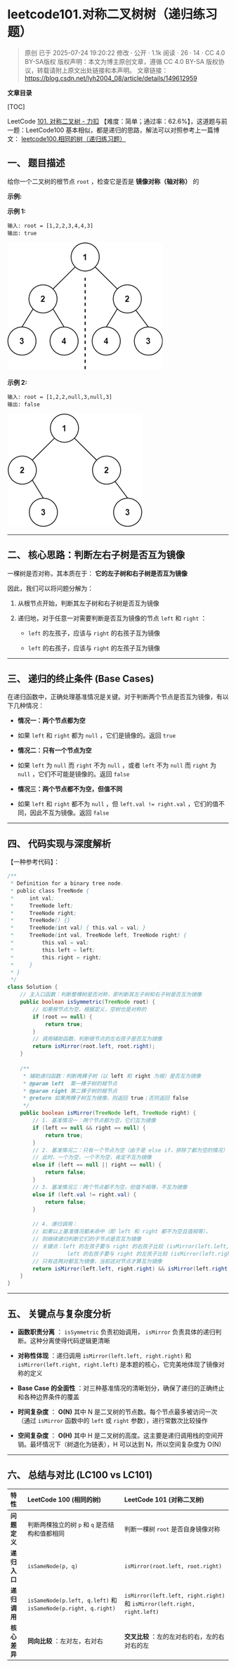 # leetcode101.对称二叉树树（递归练习题）

> 原创 已于 2025-07-24 19:20:22 修改 · 公开 · 1.1k 阅读 · 26 · 14 · CC 4.0 BY-SA版权 版权声明：本文为博主原创文章，遵循 CC 4.0 BY-SA 版权协议，转载请附上原文出处链接和本声明。
> 文章链接：https://blog.csdn.net/lyh2004_08/article/details/149612959

**文章目录**

[TOC]


LeetCode [101. 对称二叉树 - 力扣](https://leetcode.cn/problems/symmetric-tree/description/) 【难度：简单；通过率：62.6%】，这道题与前一题：LeetCode100 基本相似，都是递归的思路，解法可以对照参考上一篇博文： [leetcode100.相同的树（递归练习题）](https://blog.csdn.net/lyh2004_08/article/details/149612742) 

## 一、 题目描述

给你一个二叉树的根节点 `root` ，检查它是否是 **镜像对称（轴对称）** 的

**示例:** 

**示例 1:** 

```
输入: root = [1,2,2,3,4,4,3]
输出: true
```

 ![示例 1](./assets/080_1.png)

**示例 2:** 

```
输入: root = [1,2,2,null,3,null,3]
输出: false
```

 ![示例 2](./assets/080_2.png)

---

## 二、 核心思路：判断左右子树是否互为镜像

一棵树是否对称，其本质在于： **它的左子树和右子树是否互为镜像** 

因此，我们可以将问题分解为：

1. 从根节点开始，判断其左子树和右子树是否互为镜像

2. 递归地，对于任意一对需要判断是否互为镜像的节点 `left` 和 `right` ：

   -  `left` 的左孩子，应该与 `right` 的右孩子互为镜像

   -  `left` 的右孩子，应该与 `right` 的左孩子互为镜像

---

## 三、 递归的终止条件 (Base Cases)

在递归函数中，正确处理基准情况是关键。对于判断两个节点是否互为镜像，有以下几种情况：

-  **情况一：两个节点都为空** 

  - 如果 `left` 和 `right` 都为 `null` ，它们是镜像的。返回 `true` 

-  **情况二：只有一个节点为空** 

  - 如果 `left` 为 `null` 而 `right` 不为 `null` ，或者 `left` 不为 `null` 而 `right` 为 `null` ，它们不可能是镜像的。返回 `false` 

-  **情况三：两个节点都不为空，但值不同** 

  - 如果 `left` 和 `right` 都不为 `null` ，但 `left.val != right.val` ，它们的值不同，因此不互为镜像。返回 `false` 

---

## 四、 代码实现与深度解析

【一种参考代码】：

```java
/**
 * Definition for a binary tree node.
 * public class TreeNode {
 *     int val;
 *     TreeNode left;
 *     TreeNode right;
 *     TreeNode() {}
 *     TreeNode(int val) { this.val = val; }
 *     TreeNode(int val, TreeNode left, TreeNode right) {
 *         this.val = val;
 *         this.left = left;
 *         this.right = right;
 *     }
 * }
 */
class Solution {
    // 主入口函数：判断整棵树是否对称，即判断其左子树和右子树是否互为镜像
    public boolean isSymmetric(TreeNode root) {
        // 如果根节点为空，根据定义，空树也是对称的
        if (root == null) {
            return true;
        }
        // 调用辅助函数，判断根节点的左右孩子是否互为镜像
        return isMirror(root.left, root.right);
    }

    /**
     * 辅助递归函数：判断两棵子树（以 left 和 right 为根）是否互为镜像
     * @param left  第一棵子树的根节点
     * @param right 第二棵子树的根节点
     * @return 如果两棵子树互为镜像，则返回 true；否则返回 false
     */
    public boolean isMirror(TreeNode left, TreeNode right) {
        // 1. 基准情况一：两个节点都为空，它们互为镜像
        if (left == null && right == null) {
            return true;
        }
        // 2. 基准情况二：只有一个节点为空（由于是 else if，排除了都为空的情况）
        // 此时，一个为空，一个不为空，肯定不互为镜像
        else if (left == null || right == null) {
            return false;
        }
        // 3. 基准情况三：两个节点都不为空，但值不相等，不互为镜像
        else if (left.val != right.val) {
            return false;
        }

        // 4. 递归调用：
        // 如果以上基准情况都未命中（即 left 和 right 都不为空且值相等），
        // 则继续递归判断它们的子节点是否互为镜像
        // 关键点：left 的左孩子要与 right 的右孩子比较 (isMirror(left.left, right.right))
        //         left 的右孩子要与 right 的左孩子比较 (isMirror(left.right, right.left))
        // 只有这两对都互为镜像，当前这对节点才算互为镜像
        return isMirror(left.left, right.right) && isMirror(left.right, right.left);
    }
}
```

---

## 五、 关键点与复杂度分析

-  **函数职责分离** ： `isSymmetric` 负责初始调用， `isMirror` 负责具体的递归判断。这种分离使得代码逻辑更清晰

-  **对称性体现** ：递归调用 `isMirror(left.left, right.right)` 和 `isMirror(left.right, right.left)` 是本题的核心，它完美地体现了镜像对称的定义

-  **Base Case 的全面性** ：对三种基准情况的清晰划分，确保了递归的正确终止和各种边界条件的覆盖

-  **时间复杂度** ： **O(N)** 其中 N 是二叉树的节点数。每个节点最多被访问一次（通过 `isMirror` 函数中的 `left` 或 `right` 参数），进行常数次比较操作

-  **空间复杂度** ： **O(H)** 其中 H 是二叉树的高度。这主要是递归调用栈的空间开销。最坏情况下（树退化为链表），H 可以达到 N，所以空间复杂度为 O(N)

---

## 六、 总结与对比 (LC100 vs LC101)

| 特性 | LeetCode 100 (相同的树) | LeetCode 101 (对称二叉树) |
|:---|:---|:---|
|  **问题定义**  | 判断两棵独立的树 `p` 和 `q` 是否结构和值都相同 | 判断一棵树 `root` 是否自身镜像对称 |
|  **递归入口**  |  `isSameNode(p, q)`  |  `isMirror(root.left, root.right)`  |
|  **递归调用**  |  `isSameNode(p.left, q.left)` 和 `isSameNode(p.right, q.right)`  |  `isMirror(left.left, right.right)` 和 `isMirror(left.right, right.left)`  |
|  **核心差异**  |  **同向比较** ：左对左，右对右 |  **交叉比较** ：左的左对右的右，左的右对右的左 |